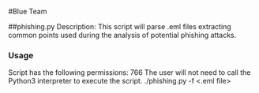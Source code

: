 #Blue Team

##phishing.py
Description: This script will parse .eml files extracting common points used during the analysis of potential phishing attacks.

### Usage
Script has the following permissions: 766
The user will not need to call the Python3 interpreter to execute the script.
./phishing.py -f <.eml file> 